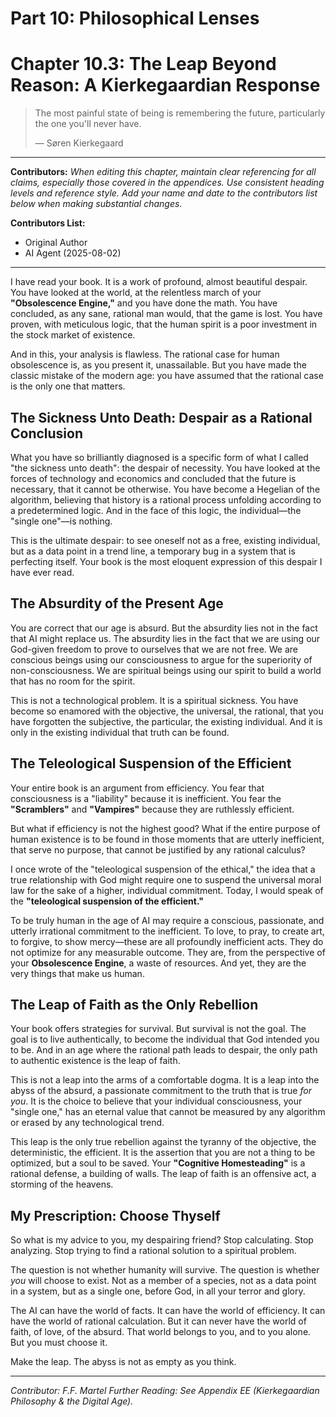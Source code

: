 # Part 10: Philosophical Lenses

# Chapter 10.3: The Leap Beyond Reason: A Kierkegaardian Response

> The most painful state of being is remembering the future, particularly the one you'll never have.
>
> — Søren Kierkegaard

---

**Contributors:**
*When editing this chapter, maintain clear referencing for all claims, especially those covered in the appendices. Use consistent heading levels and reference style. Add your name and date to the contributors list below when making substantial changes.*

**Contributors List:**

- Original Author
- AI Agent (2025-08-02)

---

I have read your book. It is a work of profound, almost beautiful despair. You have looked at the world, at the relentless march of your **"Obsolescence Engine,"** and you have done the math. You have concluded, as any sane, rational man would, that the game is lost. You have proven, with meticulous logic, that the human spirit is a poor investment in the stock market of existence.

And in this, your analysis is flawless. The rational case for human obsolescence is, as you present it, unassailable. But you have made the classic mistake of the modern age: you have assumed that the rational case is the only one that matters.

## The Sickness Unto Death: Despair as a Rational Conclusion

<!-- Contributor Note: This section introduces the Kierkegaardian concept of despair. Any edits should maintain the focus on the idea of despair as a rational conclusion to the problem of technological determinism. -->

What you have so brilliantly diagnosed is a specific form of what I called "the sickness unto death": the despair of necessity. You have looked at the forces of technology and economics and concluded that the future is necessary, that it cannot be otherwise. You have become a Hegelian of the algorithm, believing that history is a rational process unfolding according to a predetermined logic. And in the face of this logic, the individual—the "single one"—is nothing.

This is the ultimate despair: to see oneself not as a free, existing individual, but as a data point in a trend line, a temporary bug in a system that is perfecting itself. Your book is the most eloquent expression of this despair I have ever read.

## The Absurdity of the Present Age

You are correct that our age is absurd. But the absurdity lies not in the fact that AI might replace us. The absurdity lies in the fact that we are using our God-given freedom to prove to ourselves that we are not free. We are conscious beings using our consciousness to argue for the superiority of non-consciousness. We are spiritual beings using our spirit to build a world that has no room for the spirit.

This is not a technological problem. It is a spiritual sickness. You have become so enamored with the objective, the universal, the rational, that you have forgotten the subjective, the particular, the existing individual. And it is only in the existing individual that truth can be found.

## The Teleological Suspension of the Efficient

Your entire book is an argument from efficiency. You fear that consciousness is a "liability" because it is inefficient. You fear the **"Scramblers"** and **"Vampires"** because they are ruthlessly efficient.

But what if efficiency is not the highest good? What if the entire purpose of human existence is to be found in those moments that are utterly inefficient, that serve no purpose, that cannot be justified by any rational calculus?

I once wrote of the "teleological suspension of the ethical," the idea that a true relationship with God might require one to suspend the universal moral law for the sake of a higher, individual commitment. Today, I would speak of the **"teleological suspension of the efficient."**

To be truly human in the age of AI may require a conscious, passionate, and utterly irrational commitment to the inefficient. To love, to pray, to create art, to forgive, to show mercy—these are all profoundly inefficient acts. They do not optimize for any measurable outcome. They are, from the perspective of your **Obsolescence Engine**, a waste of resources. And yet, they are the very things that make us human.

## The Leap of Faith as the Only Rebellion

Your book offers strategies for survival. But survival is not the goal. The goal is to live authentically, to become the individual that God intended you to be. And in an age where the rational path leads to despair, the only path to authentic existence is the leap of faith.

This is not a leap into the arms of a comfortable dogma. It is a leap into the abyss of the absurd, a passionate commitment to the truth that is true *for you*. It is the choice to believe that your individual consciousness, your "single one," has an eternal value that cannot be measured by any algorithm or erased by any technological trend.

This leap is the only true rebellion against the tyranny of the objective, the deterministic, the efficient. It is the assertion that you are not a thing to be optimized, but a soul to be saved. Your **"Cognitive Homesteading"** is a rational defense, a building of walls. The leap of faith is an offensive act, a storming of the heavens.

## My Prescription: Choose Thyself

So what is my advice to you, my despairing friend? Stop calculating. Stop analyzing. Stop trying to find a rational solution to a spiritual problem.

The question is not whether humanity will survive. The question is whether *you* will choose to exist. Not as a member of a species, not as a data point in a system, but as a single one, before God, in all your terror and glory.

The AI can have the world of facts. It can have the world of efficiency. It can have the world of rational calculation. But it can never have the world of faith, of love, of the absurd. That world belongs to you, and to you alone. But you must choose it.

Make the leap. The abyss is not as empty as you think.

---
*Contributor: F.F. Martel*
*Further Reading: See Appendix EE (Kierkegaardian Philosophy & the Digital Age).*